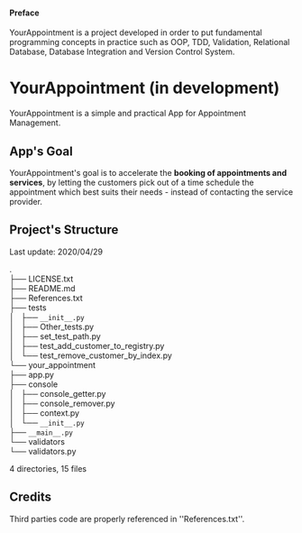 #### Preface
YourAppointment is a project developed in order to put fundamental programming concepts in practice such as OOP, TDD, Validation, Relational Database, Database Integration and Version Control System.


# YourAppointment (in development)
YourAppointment is a simple and practical App for Appointment Management.
      
   
## App's Goal
YourAppointment's goal is to accelerate the **booking of appointments and services**, by letting the customers pick out of a time schedule the appointment which best suits their needs - instead of contacting the service provider.
     
  
     
## Project's Structure
Last update: 2020/04/29    
  
.  
├── LICENSE.txt  
├── README.md  
├── References.txt  
├── tests  
│   ├── ``__init__.py``  
│   ├── Other_tests.py  
│   ├── set_test_path.py  
│   ├── test_add_customer_to_registry.py  
│   └── test_remove_customer_by_index.py  
└── your_appointment  
    ├── app.py  
    ├── console  
    │   ├── console_getter.py  
    │   ├── console_remover.py  
    │   ├── context.py  
    │   └── ``__init__.py``  
    ├── ``__main__.py``  
    └── validators  
        └── validators.py  

4 directories, 15 files

   
       
## Credits
Third parties code are properly referenced in ''References.txt''.
